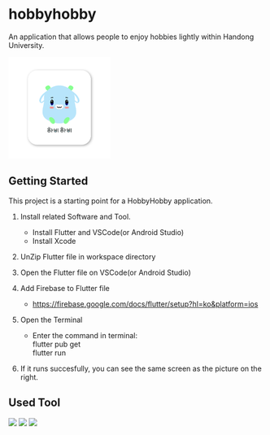 # hobbyhobby

An application that allows people to enjoy hobbies lightly within Handong University.

<img src="/assets/images/hobby.png" width="200" height="200"/>
                                                   
                                                   
## Getting Started

This project is a starting point for a HobbyHobby application.

1. Install related Software and Tool.
   - Install Flutter and VSCode(or Android Studio)
   - Install Xcode

2. UnZip Flutter file in workspace directory
3. Open the Flutter file on VSCode(or Android Studio)
4. Add Firebase to Flutter file
   - https://firebase.google.com/docs/flutter/setup?hl=ko&platform=ios
5. Open the Terminal
   - Enter the command in terminal: <br/>
        flutter pub get <br/>
        flutter run
6. If it runs succesfully, you can see the same screen as the picture on the right.


## Used Tool

<a href="링크"><img src="https://img.shields.io/badge/Notion-000000?style=flat-square&logo=notion&logoColor=white"/></a>
<a href="링크"><img src="https://img.shields.io/badge/Github-181717?style=flat-square&logo=github&logoColor=white"/></a>
<a href="링크"><img src="https://img.shields.io/badge/Figma-F24E1E?style=flat-square&logo=figma&logoColor=white"/></a>



